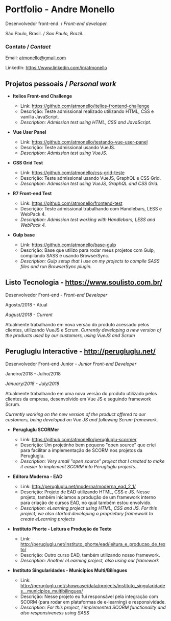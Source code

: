 # Portfolio - Andre Monello

Desenvolvedor front-end. / *Front-end developer.*

São Paulo, Brasil. / *Sao Paulo, Brazil.*

### Contato / *Contact*
Email: atmonello@gmail.com 

LinkedIn: https://www.linkedin.com/in/atmonello


## Projetos pessoais / *Personal work*

- **Itelios Front-end Challenge**
  - Link: https://github.com/atmonello/itelios-frontend-challenge
  - Descrição: Teste admissional realizado utilizando HTML, CSS e vanilla JavaScript.
  - *Description: Admission test using HTML, CSS and JavaScript.*
  
- **Vue User Panel**
  - Link: https://github.com/atmonello/testando-vue-user-panel
  - Descrição: Teste admissional usando VueJS.
  - *Description: Admission test using VueJS.*
  
- **CSS Grid Test**
  - Link: https://github.com/atmonello/css-grid-teste
  - Descrição: Teste admissional usando VueJS, GraphQL e CSS Grid.
  - *Description: Admission test using VueJS, GraphQL and CSS Grid.*
  
- **R7 Front-end Test**
  - Link: https://github.com/atmonello/frontend-test
  - Descrição: Teste admissional trabalhando com Handlebars, LESS e WebPack 4.
  - *Description: Admission test working with Handlebars, LESS and WebPack 4.*
  
- **Gulp base**
  - Link: https://github.com/atmonello/base-gulp
  - Descrição: Base que utilizo para rodar meus projetos com Gulp, compilando SASS e usando BrowserSync.
  - *Description: Gulp setup that I use on my projects to compile SASS files and run BrowserSync plugin.*
  
## Listo Tecnologia - https://www.soulisto.com.br/

Desenvolvedor Front-end - *Front-end Developer*

Agosto/2018 - Atual

*August/2018 - Current*

Atualmente trabalhando em nova versão do produto acessado pelos clientes, utilizando VueJS e Scrum.
*Currently developing a new version of the products used by our customers, using VueJS and Scrum*
  
## Perugluglu Interactive - http://perugluglu.net/

Desenvolvedor Front-end Junior - *Junior Front-end Developer*

Janeiro/2018 - Julho/2018

*January/2018 - July/2018*

Atualmente trabalhando em uma nova versão do produto utilizado pelos clientes da empresa, desenvolvido em Vue JS e seguindo framework Scrum.

*Currently working on the new version of the product offered to our customers, being developed on Vue JS and following Scrum framework.*

- **Perugluglu SCORMer**
  - Link: https://github.com/atmonello/perugluglu-scormer
  - Descrição: Um projetinho bem pequeno "open source" que criei para facilitar a implementação de SCORM nos projetos da Perugluglu.
  - *Description: Very small "open source" project that I created to make it easier to implement SCORM into Perugluglu projects.*
  
- **Editora Moderna - EAD**
  - Link: http://perugluglu.net/moderna/moderna_ead_2_1/
  - Descrição: Projeto de EAD utilizando HTML, CSS e JS. Nesse projeto, também iniciamos a produção de um framework interno para criação de cursos EAD, no qual também estou envolvido.
  - *Description: eLearning project using HTML, CSS and JS. For this project, we also started developing a proprietary framework to create eLearning projects*
  
- **Instituto Phorte - Leitura e Produção de Texto**
  - Link: http://perugluglu.net/instituto_phorte/ead/leitura_e_producao_de_texto/
  - Descrição: Outro curso EAD, também utilizando nosso framework.
  - *Description: Another eLearning project, also using our framework*
  
- **Instituto Singularidades - Municípios Multi/Bilíngues**
  - Link: http://perugluglu.net/showcase/data/projects/instituto_singularidades__municipios_multibilingues/
  - Descrição: Nesse projeto eu fui responsável pela integração com SCORM (para rodar em plataformas de e-learning) e responsividade.
  - *Description: For this project, I implemented SCORM functionality and also responsiveness using SASS*
